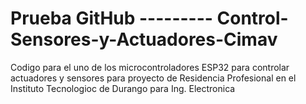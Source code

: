 # Prueba GitHub --------- Control-Sensores-y-Actuadores-Cimav
Codigo para el uno de los microcontroladores ESP32 para controlar actuadores y sensores para proyecto de Residencia Profesional en el Instituto Tecnologioc de Durango para Ing. Electronica
